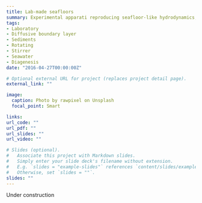 ```yaml
---
title: Lab-made seafloors
summary: Experimental apparati reproducing seafloor-like hydrodynamics, to study early diagenesis in all kind of benthic environments, directly from the lab.
tags:
- Laboratory
- Diffusive boundary layer
- Sediments
- Rotating
- Stirrer
- Seawater
- Diagenesis
date: "2016-04-27T00:00:00Z"

# Optional external URL for project (replaces project detail page).
external_link: ""

image:
  caption: Photo by rawpixel on Unsplash
  focal_point: Smart

links:
url_code: ""
url_pdf: ""
url_slides: ""
url_video: ""

# Slides (optional).
#   Associate this project with Markdown slides.
#   Simply enter your slide deck's filename without extension.
#   E.g. `slides = "example-slides"` references `content/slides/example-slides.md`.
#   Otherwise, set `slides = ""`.
slides: ""
---
```


Under construction